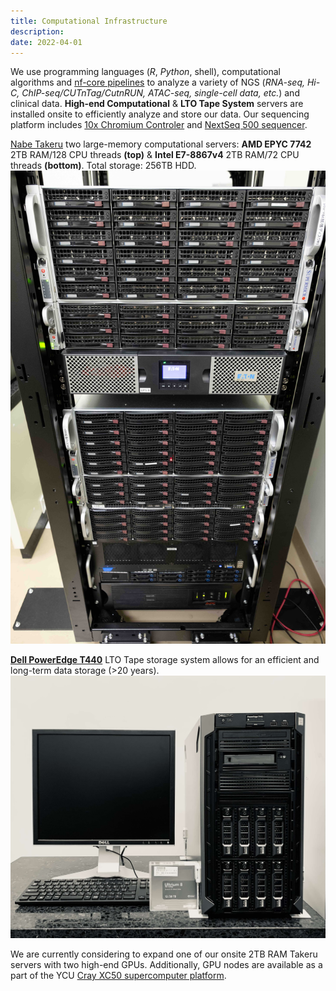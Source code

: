 ```yaml
---
title: Computational Infrastructure
description:
date: 2022-04-01
---
```


We use programming languages (*R*, *Python*, shell), computational algorithms and [nf-core pipelines](https://nf-co.re/pipelines)
to analyze a variety of NGS (*RNA-seq, Hi-C, ChIP-seq/CUTnTag/CutnRUN, ATAC-seq, single-cell data, etc.*) and clinical data.
**High-end Computational** & **LTO Tape System** servers are installed onsite to efficiently analyze and store our data. Our sequencing platform includes [10x Chromium Controler](https://www.10xgenomics.com/instruments/chromium-controller) and [NextSeq 500 sequencer](https://www.illumina.com/documents/products/appnotes/appnote-nextseq-500-wgs.pdf).      

[Nabe Takeru](https://www.nabe-intl.co.jp/largemem/largememV.html) two large-memory computational servers: **AMD EPYC 7742** 2TB RAM/128 CPU threads **(top)** & **Intel E7-8867v4** 2TB RAM/72 CPU threads **(bottom)**. Total storage: 256TB HDD.
![Example image](../../images/Takeru.jpg)  

[**Dell PowerEdge T440**](https://www.dell.com/ja-jp/work/shop/productdetailstxn/poweredge-t440) LTO Tape storage system allows for an efficient and long-term data storage (>20 years).
![Example image](../../images/Dell_silver.jpg)  

We are currently considering to expand one of our onsite 2TB RAM Takeru servers with two high-end GPUs. 
Additionally, GPU nodes are available as a part of the YCU 
[Cray XC50 supercomputer platform](https://insidehpc.com/2017/09/yokohama-city-university-installs-cray-xc50-ac-supercomputer-life-sciences/).
